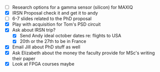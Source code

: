 - [ ] Research options for a gamma sensor (silicon) for MAXIQ
- [x] IRSN Proposal check it and get it to andy
- [ ] 6-7 slides related to the PhD proposal
- [x] Play with acquisition for Tom's PSD circuit
- [x] Ask about IRSN trip?
	- [x] Send Andy ideal october dates re: flights to USA
	- [x] 20th or the 27th to be in France
- [x] Email Jill about PhD stuff as well
- [x] Ask Elizabeth about the money the faculty provide for MSc's writing their paper
- [x] Look at FPGA courses maybe